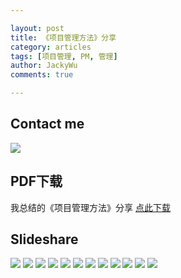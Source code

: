 ```yaml
---

layout: post   
title: 《项目管理方法》分享   
category: articles  
tags: [项目管理, PM, 管理]  
author: JackyWu  
comments: true  

---
```


## Contact me

![](/images/weixin-pic-jackywu.jpg)


## PDF下载

我总结的《项目管理方法》分享
[点此下载](/downloads/pm_practices/项目管理方法.pdf)

## Slideshare

![](/downloads/pm_practices/项目管理方法.001.jpeg)
![](/downloads/pm_practices/项目管理方法.002.jpeg)
![](/downloads/pm_practices/项目管理方法.003.jpeg)
![](/downloads/pm_practices/项目管理方法.004.jpeg)
![](/downloads/pm_practices/项目管理方法.005.jpeg)
![](/downloads/pm_practices/项目管理方法.006.jpeg)
![](/downloads/pm_practices/项目管理方法.007.jpeg)
![](/downloads/pm_practices/项目管理方法.008.jpeg)
![](/downloads/pm_practices/项目管理方法.009.jpeg)
![](/downloads/pm_practices/项目管理方法.010.jpeg)
![](/downloads/pm_practices/项目管理方法.011.jpeg)
![](/downloads/pm_practices/项目管理方法.012.jpeg)
